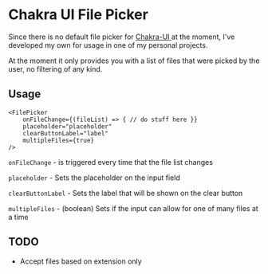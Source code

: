 # Chakra UI File Picker

Since there is no default file picker for [Chakra-UI    ](https://chakra-ui.com/) at the moment, I've developed my own for usage in 
one of my personal projects.

At the moment it only provides you with a list of
files that were picked by the user, no filtering of any kind.

## Usage

````
<FilePicker
    onFileChange={(fileList) => { // do stuff here }}
    placeholder="placeholder"
    clearButtonLabel="label"
    multipleFiles={true}
/>
````

`onFileChange` - is triggered every time that the file list changes

`placeholder` - Sets the placeholder on the input field

`clearButtonLabel` - Sets the label that will be shown on the clear button

`multipleFiles` - (boolean) Sets if the input can allow for one of many files at a time 

## TODO
- Accept files based on extension only
